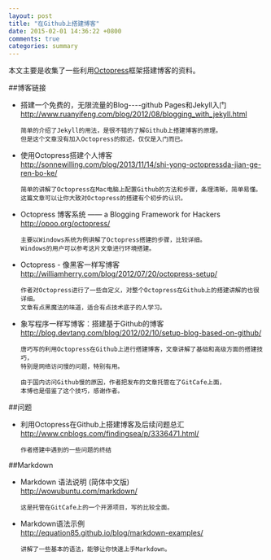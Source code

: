 ```yaml
---
layout: post
title: "在Github上搭建博客"
date: 2015-02-01 14:36:22 +0800
comments: true
categories: summary
---
```


本文主要是收集了一些利用[Octopress](http://octopress.org/)框架搭建博客的资料。

##博客链接
* 搭建一个免费的，无限流量的Blog----github Pages和Jekyll入门   
<http://www.ruanyifeng.com/blog/2012/08/blogging_with_jekyll.html>

	```
	简单的介绍了Jekyll的用法，是很不错的了解Github上搭建博客的原理。
	但是这个文章没有加入Octopress的叙述，仅仅是入门而已。
	```

* 使用Octopress搭建个人博客   
<http://sonnewilling.com/blog/2013/11/14/shi-yong-octopressda-jian-ge-ren-bo-ke/>

	```
	简单的讲解了Octopress在Mac电脑上配置Github的方法和步骤，条理清晰，简单易懂。
	这篇文章可以让你大致对Octopress的搭建有个初步的认识。
	```

* Octopress 博客系统 —— a Blogging Framework for Hackers   
<http://opoo.org/octopress/>

	```
	主要以Windows系统为例讲解了Octopress搭建的步骤，比较详细。
	Windows的用户可以参考这片文章进行环境搭建。
	```
* Octopress - 像黑客一样写博客   
<http://williamherry.com/blog/2012/07/20/octopress-setup/>

	```
	作者对Octopress进行了一些自定义，对整个Octopress在Github上的搭建讲解的也很详细。
	文章有点黑魔法的味道，适合有点技术底子的人学习。
	```
	
* 象写程序一样写博客：搭建基于Github的博客   
<http://blog.devtang.com/blog/2012/02/10/setup-blog-based-on-github/>

	```
	唐巧写的利用Octopress在Github上进行搭建博客，文章讲解了基础和高级方面的搭建技巧，
	特别是网络访问慢的问题，特别有用。
	
	由于国内访问Github慢的原因，作者把发布的文章托管在了GitCafe上面，
	本博也是借鉴了这个技巧，感谢作者。
	```
	
##问题
* 利用Octopress在Github上搭建博客及后续问题总汇   
<http://www.cnblogs.com/findingsea/p/3336471.html/>

	```
	作者搭建中遇到的一些问题的终结
	```
	
##Markdown
* Markdown 语法说明 (简体中文版)   
<http://wowubuntu.com/markdown/>

	```
	这是托管在GitCafe上的一个开源项目，写的比较全面。
	```

* Markdown语法示例   
<http://equation85.github.io/blog/markdown-examples/>

	```
	讲解了一些基本的语法，能够让你快速上手Markdown。
	```







